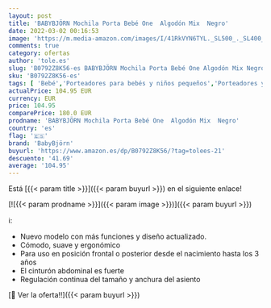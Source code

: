 ```yaml
---
layout: post
title: 'BABYBJÖRN Mochila Porta Bebé One  Algodón Mix  Negro'
date: 2022-03-02 00:16:53
image: 'https://m.media-amazon.com/images/I/41RkVYN6TYL._SL500_._SL400_.jpg'
comments: true
category: ofertas
author: 'tole.es'
slug: 'B0792Z8K56-es BABYBJÖRN Mochila Porta Bebé One Algodón Mix Negro'
sku: 'B0792Z8K56-es'
tags: [ 'Bebé','Porteadores para bebés y niños pequeños','Porteadores y accesorios para bebés y niños pequeños','babybjörn','mochila', ]
actualPrice: 104.95 EUR
currency: EUR
price: 104.95
comparePrice: 180.0 EUR
prodname: 'BABYBJÖRN Mochila Porta Bebé One  Algodón Mix  Negro'
country: 'es'
flag: '🇪🇸'
brand: 'BabyBjörn'
buyurl: 'https://www.amazon.es/dp/B0792Z8K56/?tag=tolees-21'
descuento: '41.69'
average: '104.95'
---
```


Está [{{< param title >}}]({{< param buyurl >}}) en el siguiente enlace!

[![{{< param prodname >}}]({{< param image >}})]({{< param buyurl >}})

ℹ️:

- Nuevo modelo con más funciones y diseño actualizado.
- Cómodo, suave y ergonómico
- Para uso en posición frontal o posterior desde el nacimiento hasta los 3 años
- El cinturón abdominal es fuerte
- Regulación continua del tamaño y anchura del asiento

[🛒 Ver la oferta!!]({{< param buyurl >}})

